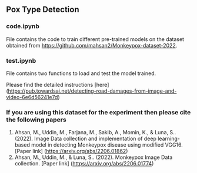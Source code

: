 ## Pox Type Detection

### code.ipynb
File contains the code to train different pre-trained models on the dataset obtained from https://github.com/mahsan2/Monkeypox-dataset-2022.

### test.ipynb
File contains two functions to load and test the model trained.

Please find the detailed instructions [here] (https://pub.towardsai.net/detecting-road-damages-from-image-and-video-6e6d56241e7d)



<h3> If you are using this dataset for the experiment then please cite the following papers </h3>

1. Ahsan, M., Uddin, M., Farjana, M., Sakib, A., Momin, K., & Luna, S.. (2022). Image Data collection and implementation of deep learning-based model in detecting Monkeypox disease using modified VGG16. [Paper link] (https://arxiv.org/abs/2206.01862)
2. Ahsan, M., Uddin, M., & Luna, S.. (2022). Monkeypox Image Data collection. [Paper link] (https://arxiv.org/abs/2206.01774)

